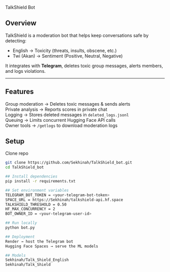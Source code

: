  TalkShield Bot

## Overview
TalkShield is a moderation bot that helps keep conversations safe by detecting:
- English → Toxicity (threats, insults, obscene, etc.)
- Twi (Akan) → Sentiment (Positive, Neutral, Negative)

It integrates with **Telegram**, deletes toxic group messages, alerts members, and logs violations.

---

## Features
  Group moderation → Deletes toxic messages & sends alerts  
  Private analysis → Reports scores in private chat  
  Logging → Stores deleted messages in `deleted_logs.jsonl`  
  Queuing → Limits concurrent Hugging Face API calls  
  Owner tools → `/getlogs` to download moderation logs  


 ## Setup
 Clone repo 
   ```bash
   git clone https://github.com/Sekhinah/TalkShield_bot.git
   cd TalkShield_bot

## Install dependencies
pip install -r requirements.txt

## Set environment variables
TELEGRAM_BOT_TOKEN = <your-telegram-bot-token>
SPACE_URL = https://Sekhinah/talkshield-api.hf.space
TALKSHIELD_THRESHOLD = 0.50
HF_MAX_CONCURRENCY = 2
BOT_OWNER_ID = <your-telegram-user-id>

## Run locally
python bot.py

## Deployment
Render → host the Telegram bot
Hugging Face Spaces → serve the ML models

## Models
Sekhinah/Talk_Shield_English
Sekhinah/Talk_Shield








